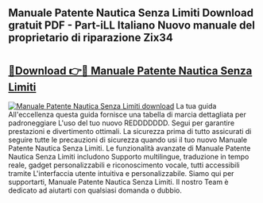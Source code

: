 ## Manuale Patente Nautica Senza Limiti Download gratuit PDF - Part-iLL Italiano Nuovo manuale del proprietario di riparazione Zix34

# <h2><a href="http://df9zohu.blite.top/?on=Manuale+Patente+Nautica+Senza+Limiti">🔗Download 👉🔴 Manuale Patente Nautica Senza Limiti</a></h2>

[![Manuale Patente Nautica Senza Limiti download](https://i.imgur.com/lujVjoI.png)](http://df9zohu.blite.top/?on=Manuale+Patente+Nautica+Senza+Limiti)
La tua guida All'eccellenza questa guida fornisce una tabella di marcia dettagliata per padroneggiare L'uso del tuo nuovo REDDDDDDD. Segui per garantire prestazioni e divertimento ottimali. La sicurezza prima di tutto assicurati di seguire tutte le precauzioni di sicurezza quando usi il tuo nuovo Manuale Patente Nautica Senza Limiti. Le funzionalità avanzate di Manuale Patente Nautica Senza Limiti includono Supporto multilingue, traduzione in tempo reale, gadget personalizzabili e riconoscimento vocale, tutti accessibili tramite L'interfaccia utente intuitiva e personalizzabile. Siamo qui per supportarti, Manuale Patente Nautica Senza Limiti. Il nostro Team è dedicato ad aiutarti con qualsiasi domanda o dubbio.
